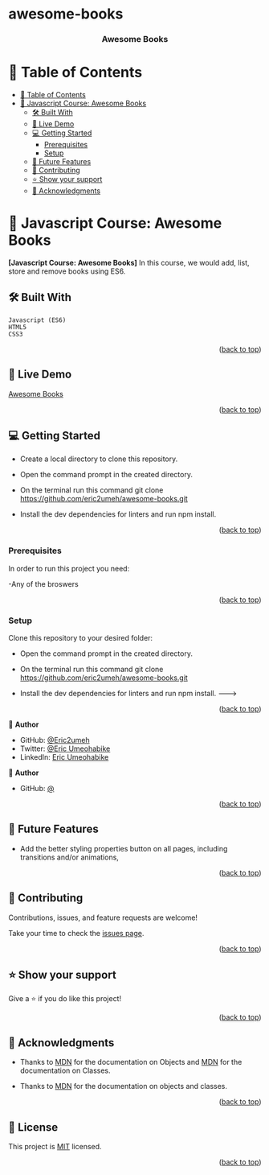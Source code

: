 # awesome-books

<a name="readme-top"></a>

<div align="center">

  <h3><b>Awesome Books</b></h3>

</div>

<!-- TABLE OF CONTENTS -->

# 📗 Table of Contents

- [📗 Table of Contents](#-table-of-contents)
- [📖 Javascript Course: Awesome Books ](#javascript-course-awesome-books-)
  - [🛠 Built With ](#-built-with-)
  - [🚀 Live Demo ](#-live-demo-)
  - [💻 Getting Started ](#-getting-started-)
    - [Prerequisites](#prerequisites)
    - [Setup](#setup)
  - [🔭 Future Features ](#-future-features-)
  - [🤝 Contributing ](#-contributing-)
  - [⭐️ Show your support ](#️-show-your-support-)
  - [🙏 Acknowledgments ](#-acknowledgments-)

<!-- PROJECT DESCRIPTION -->

# 📖 Javascript Course: Awesome Books <a name="about-project"></a>

**[Javascript Course: Awesome Books]** In this course, we would add, list, store and remove books using ES6.

## 🛠 Built With <a name="built-with"></a>
    Javascript (ES6)
    HTML5
    CSS3

<p align="right">(<a href="#readme-top">back to top</a>)</p>

## 🚀 Live Demo <a name="live-demo"></a>

[Awesome Books](https://eric2umeh.github.io/awesome-books/)

<p align="right">(<a href="#readme-top">back to top</a>)</p>

## 💻 Getting Started <a name="getting-started"></a>

- Create a local directory to clone this repository.

- Open the command prompt in the created directory.

- On the terminal run this command git clone https://github.com/eric2umeh/awesome-books.git

- Install the dev dependencies for linters and run npm install.

<p align="right">(<a href="#readme-top">back to top</a>)</p>

### Prerequisites

In order to run this project you need:

-Any of the broswers

<p align="right">(<a href="#readme-top">back to top</a>)</p>

### Setup

Clone this repository to your desired folder:

- Open the command prompt in the created directory.

- On the terminal run this command git clone https://github.com/eric2umeh/awesome-books.git

- Install the dev dependencies for linters and run npm install.
  --->

<p align="right">(<a href="#readme-top">back to top</a>)</p>

<!-- Authors -->

👤 **Author**

- GitHub: [@Eric2umeh](https://github.com/eric2umeh)
- Twitter: [@Eric Umeohabike](https://twitter.com/king_eric_)
- LinkedIn: [Eric Umeohabike](https://www.linkedin.com/in/eric-umeohabike-4a510ba4/)

👤 **Author**

- GitHub: [@](https://github.com/)

<p align="right">(<a href="#readme-top">back to top</a>)</p>

## 🔭 Future Features <a name="future-features"></a>

- Add the better styling properties button on all pages, including transitions and/or animations,

<p align="right">(<a href="#readme-top">back to top</a>)</p>

## 🤝 Contributing <a name="contributing"></a>

Contributions, issues, and feature requests are welcome!

Take your time to check the [issues page](https://github.com/eric2umeh/awesome-books/issues).

<p align="right">(<a href="#readme-top">back to top</a>)</p>

## ⭐️ Show your support <a name="support"></a>

Give a ⭐️ if you do like this project!

<p align="right">(<a href="#readme-top">back to top</a>)</p>

## 🙏 Acknowledgments <a name="acknowledgements"></a>

- Thanks to [MDN](https://developer.mozilla.org/en-US/docs/Web/JavaScript/Guide/Working_with_Objects#defining_methods) for the documentation on Objects and [MDN](https://developer.mozilla.org/en-US/docs/Web/JavaScript/Guide/Working_with_Objects#defining_methods) for the documentation on Classes.

- Thanks to [MDN](https://developer.mozilla.org/en-US/docs/Web/JavaScript/Reference/Classes) for the documentation on objects and classes.

<p align="right">(<a href="#readme-top">back to top</a>)</p>

<!-- LICENSE -->

## 📝 License <a name="license"></a>

This project is [MIT](./MIT.md) licensed.

<p align="right">(<a href="#readme-top">back to top</a>)</p>
